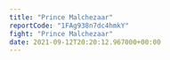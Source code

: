 ```yaml
---
title: "Prince Malchezaar"
reportCode: "1FAg938n7dc4hmkY"
fight: "Prince Malchezaar"
date: 2021-09-12T20:20:12.967000+00:00
---
```

